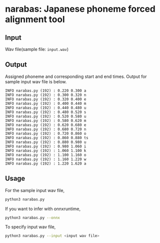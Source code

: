 # narabas: Japanese phoneme forced alignment tool

## Input

Wav file(sample file: `input.wav`)


## Output

Assigned phoneme and corresponding start and end times. Output for sample input wav file is below.

```
INFO narabas.py (192) : 0.220 0.300 a
INFO narabas.py (192) : 0.300 0.320 n
INFO narabas.py (192) : 0.320 0.400 e
INFO narabas.py (192) : 0.400 0.440 m
INFO narabas.py (192) : 0.440 0.480 u
INFO narabas.py (192) : 0.480 0.520 s
INFO narabas.py (192) : 0.520 0.580 u
INFO narabas.py (192) : 0.580 0.620 m
INFO narabas.py (192) : 0.620 0.680 e
INFO narabas.py (192) : 0.680 0.720 n
INFO narabas.py (192) : 0.720 0.860 o
INFO narabas.py (192) : 0.860 0.880 ts
INFO narabas.py (192) : 0.880 0.980 u
INFO narabas.py (192) : 0.980 1.060 i
INFO narabas.py (192) : 1.060 1.100 k
INFO narabas.py (192) : 1.100 1.160 o
INFO narabas.py (192) : 1.160 1.220 w
INFO narabas.py (192) : 1.220 1.620 a
```

## Usage

For the sample input wav file,
```bash
python3 narabas.py
```

If you want to infer with onnxruntime,
```bash
python3 narabas.py --onnx
```

To specify input wav file,
```bash
python3 narabas.py --input <input wav file>
```
